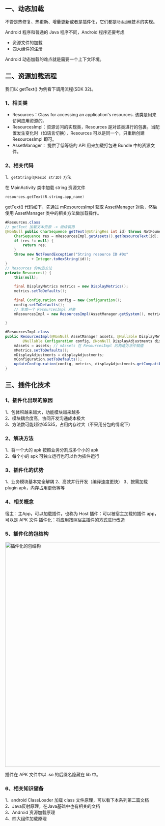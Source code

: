 ## 一、动态加载

不管是热修复、热更新、增量更新或者是插件化，它们都是`动态加载`技术的实现。

Android 程序和普通的 Java 程序不同，Android 程序还要考虑

- 资源文件的加载
- 四大组件的注册

Android 动态加载的难点就是需要一个上下文环境。


## 二、资源加载流程

我们以 getText() 为例看下调用流程(SDK 32)。

### 1、相关类

- Resources：Class for accessing an application's resources. 该类是用来访问应用资源的。  
- ResourcesImpl：资源访问的实现类，Resources 是对该类进行的包裹。当配置发生变化时（如语言切换），Resources 可以是同一个，只重新创建 ResourcesImpl 即可。  
- AssetManager： 提供了低等级的 API 用来加载打包进 Bundle 中的资源文件。 

### 2、相关代码

1、`getString(@ResId strID)` 方法

在 MainActivity 类中加载 string 资源文件

```kotlin
resources.getText(R.string.app_name)
```
getText() 代码如下，先通过 mResourcesImpl 获取 AssetManager 对象，然后使用 AssetManager 类中的相关方法做加载操作。
```java
#Resources.class
// getText 加载文本资源 -> 继续调用 
@NonNull public CharSequence getText(@StringRes int id) throws NotFoundException {
    CharSequence res = mResourcesImpl.getAssets().getResourceText(id);
    if (res != null) {
        return res;
    }
    throw new NotFoundException("String resource ID #0x"
            + Integer.toHexString(id));
}
// Resources 的构造方法
private Resources() {
    this(null);
    
    final DisplayMetrics metrics = new DisplayMetrics();
    metrics.setToDefaults();
    
    final Configuration config = new Configuration();
    config.setToDefaults();
    // 生成一个 ResourcesImpl 对象
    mResourcesImpl = new ResourcesImpl(AssetManager.getSystem(), metrics, config, new DisplayAdjustments());
           
}

#ResourcesImpl.class
public ResourcesImpl(@NonNull AssetManager assets, @Nullable DisplayMetrics metrics,
        @Nullable Configuration config, @NonNull DisplayAdjustments displayAdjustments) {
    mAssets = assets; // mAssets 在 ResourcesImpl 的构造方法中赋值
    mMetrics.setToDefaults();
    mDisplayAdjustments = displayAdjustments;
    mConfiguration.setToDefaults();
    updateConfiguration(config, metrics, displayAdjustments.getCompatibilityInfo());
}
```

## 三、插件化技术

### 1、插件化出现的原因
1、包体积越来越大，功能模块越来越多  
2、模块耦合度高，协同开发沟通成本极大  
3、方法数可能超过65535，占用内存过大（不采用分包的情况下） 

### 2、解决方法
1、将一个大的 apk 按照业务分割成多个小的 apk  
2、每个小的 apk 可独立运行也可以作为插件运行  

### 3、插件化的优势
1、业务模块基本完全解耦
2、高效并行开发（编译速度更快）
3、按需加载 plugin apk，内存占用更低等等

### 4、相关概念

宿主：主App，可以加载插件，也称为 Host
插件：可以被宿主加载的插件 app，可以是 APK 文件
插件化：将应用按照宿主插件的方式进行改造

### 5、插件化的包结构

<img width="731" alt="插件化的包结构" src="https://user-images.githubusercontent.com/17560388/202827745-17952e97-416f-4b1f-9c58-11c4004a06e9.png">

插件在 APK 文件中以 .so 的后缀名隐藏在 lib 中。

### 6、相关知识储备
1、android ClassLoader 加载 class 文件原理，可以看下本系列第二篇文档  
2、Java反射原理，在Java基础中也有相关的文档  
3、Android 资源加载原理  
4、四大组件加载原理  






